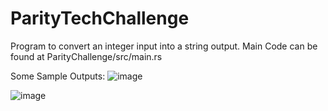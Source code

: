 # ParityTechChallenge

Program to convert an integer input into a string output. 
Main Code can be found at ParityChallenge/src/main.rs

Some Sample Outputs:
![image](https://user-images.githubusercontent.com/33161840/37693253-c0b7d638-2c94-11e8-9d46-c4a010075c6c.png)


![image](https://user-images.githubusercontent.com/33161840/37693307-24d3d180-2c95-11e8-8527-3ec5f93e30c5.png)

